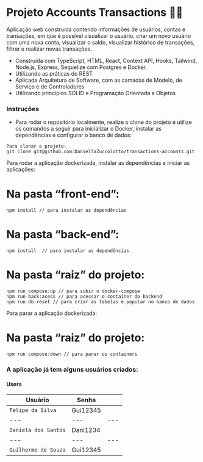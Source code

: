 # Projeto Accounts Transactions 💸:dollar:

Aplicação web construída contendo informações de usuários, contas e transações, em que é possível visualizar o usuário, criar um novo usuário com uma nova conta, visualizar o saldo, visualizar histórico de transações, filtrar e realizar novas transações.

* Construída com TypeScript, HTML, React, Context API, Hooks, Tailwind, Node.js, Express, Sequelize com Postgres e Docker.
* Utilizando as práticas do REST
* Aplicada Arquitetura de Software, com as camadas de Modelo, de Serviço e de Controladores
* Utilizando princípios SOLID e Programação Orientada a Objetos

### Instruções

- Para rodar o repositório localmente, realize o clone do projeto e utilize os comandos a seguir para inicializar o Docker, instalar as dependências e configurar o banco de dados:

```
Para clonar o projeto:
git clone git@github.com:DaniellaZuccolotto/transactions-accounts.git

```
Para rodar a aplicação dockerizada, instalar as dependências e iniciar as aplicações:
# Na pasta “front-end”:
```
npm install // para instalar as dependências
```

# Na pasta “back-end”:
```
npm install  // para instalar as dependências
```

# Na pasta “raiz” do projeto:
```
npm run compose:up // para subir o docker-compose
npm run back:acess // para acessar o container do backend
npm run db:reset // para criar as tabelas e popular no banco de dados
```

Para parar a aplicação dockerizada:
# Na pasta “raiz” do projeto:
```
npm run compose:down // para parar os containers
```

### A aplicação já tem alguns usuários criados:

#### Users
| Usuário | Senha | |
|---|---|---
| `Felipe da Silva` | Gui12345 |
|---|---|---|
| `Daniela dos Santos` | Dani1234 | 
|---|---|---|
| `Guilherme de Souza` | Gui12345 | 


